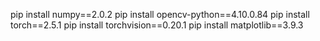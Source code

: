 pip install numpy==2.0.2
pip install opencv-python==4.10.0.84
pip install torch==2.5.1
pip install torchvision==0.20.1
pip install matplotlib==3.9.3